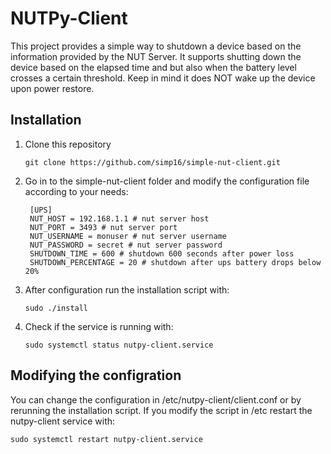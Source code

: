 # NUTPy-Client
This project provides a simple way to shutdown a device based on the information provided by the NUT Server. It supports shutting down the device based on the elapsed time and but also when the battery level crosses a certain threshold. Keep in mind it does NOT wake up the device upon power restore.

## Installation
1. Clone this repository
    ```
    git clone https://github.com/simp16/simple-nut-client.git
    ```
2. Go in to the simple-nut-client folder and modify the configuration file according to your needs:
   ```                                       
    [UPS]
    NUT_HOST = 192.168.1.1 # nut server host
    NUT_PORT = 3493 # nut server port
    NUT_USERNAME = monuser # nut server username
    NUT_PASSWORD = secret # nut server password
    SHUTDOWN_TIME = 600 # shutdown 600 seconds after power loss
    SHUTDOWN_PERCENTAGE = 20 # shutdown after ups battery drops below 20% 
   ```   
3.  After configuration run the installation script with:
    ```
    sudo ./install
    ```
4. Check if the service is running with:
   ```
   sudo systemctl status nutpy-client.service
   ```
## Modifying the configration
You can change the configuration in /etc/nutpy-client/client.conf or by rerunning the installation script. If you modify the script in /etc restart the nutpy-client service with:
```
sudo systemctl restart nutpy-client.service
```

